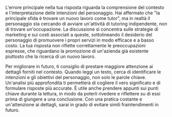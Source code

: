 L'errore principale nella tua risposta riguarda la comprensione del contesto e l'interpretazione delle intenzioni del personaggio. Hai affermato che "la principale sfida è trovare un nuovo lavoro come tutor", ma in realtà il personaggio sta cercando di avviare un'attività di tutoring indipendente, non di trovare un'occupazione. La discussione si concentra sulle strategie di marketing e sui costi associati a queste, sottolineando il desiderio del personaggio di promuovere i propri servizi in modo efficace e a basso costo. La tua risposta non riflette correttamente le preoccupazioni espresse, che riguardano la promozione di un'azienda già esistente piuttosto che la ricerca di un nuovo lavoro.

Per migliorare in futuro, ti consiglio di prestare maggiore attenzione ai dettagli forniti nel contesto. Quando leggi un testo, cerca di identificare le intenzioni e gli obiettivi del personaggio, non solo le parole chiave. Un'analisi più approfondita ti permetterà di cogliere il vero significato e di formulare risposte più accurate. È utile anche prendere appunti sui punti chiave durante la lettura, in modo da poterli rivedere e riflettere su di essi prima di giungere a una conclusione. Con una pratica costante e un'attenzione ai dettagli, sarai in grado di evitare simili fraintendimenti in futuro.